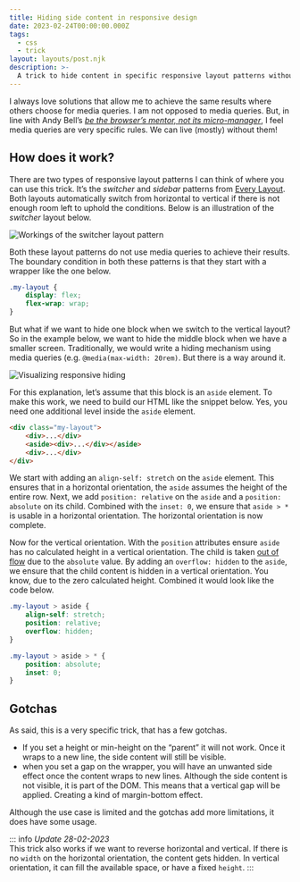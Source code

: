 ```yaml
---
title: Hiding side content in responsive design
date: 2023-02-24T00:00:00.000Z
tags:
  - css
  - trick
layout: layouts/post.njk
description: >-
  A trick to hide content in specific responsive layout patterns without the need for media queries. But with a few gotchas.
---
```


I always love solutions that allow me to achieve the same results where others choose for media queries. I am not opposed to media queries. But, in line with Andy Bell’s *[be the browser’s mentor, not its micro-manager](https://www.youtube.com/watch?v=5uhIiI9Ld5M)*, I feel media queries are very specific rules. We can live (mostly) without them!

## How does it work?
There are two types of responsive layout patterns I can think of where you can use this trick. It’s the *switcher* and *sidebar* patterns from [Every Layout](https://every-layout.dev). Both layouts automatically switch from horizontal to vertical if there is not enough room left to uphold the conditions. Below is an illustration of the *switcher* layout below.

![Workings of the switcher layout pattern](/img/switcher-layout.png)

Both these layout patterns do not use media queries to achieve their results. The boundary condition in both these patterns is that they start with a wrapper like the one below. 

```css
.my-layout {
	display: flex;
	flex-wrap: wrap;
}
```

But what if we want to hide one block when we switch to the vertical layout? So in the example below, we want to hide the middle block when we have a smaller screen. Traditionally, we would write a hiding mechanism using media queries (e.g. `@media(max-width: 20rem)`. But there is a way around it. 

![Visualizing responsive hiding](/img/responsive-hiding.png)

For this explanation, let’s assume that this block is an `aside` element. To make this work, we need to build our HTML like the snippet below. Yes, you need one additional level inside the `aside` element.

```html
<div class="my-layout">
	<div>...</div>
	<aside><div>...</div></aside>
	<div>...</div>
</div>
```

We start with adding an `align-self: stretch` on the `aside` element. This ensures that in a horizontal orientation, the `aside` assumes the height of the entire row. Next, we add `position: relative` on the `aside` and a `position: absolute` on its child. Combined with the `inset: 0`, we ensure that `aside > *` is usable in a horizontal orientation. The horizontal orientation is now complete. 

Now for the vertical orientation. With the `position` attributes ensure `aside` has no calculated height in a vertical orientation. The child is taken [out of flow](https://developer.mozilla.org/en-US/docs/Web/CSS/CSS_Flow_Layout/In_Flow_and_Out_of_Flow) due to the `absolute` value. By adding an `overflow: hidden` to the `aside`, we ensure that the child content is hidden in a vertical orientation. You know, due to the zero calculated height. Combined it would look like the code below.

```css
.my-layout > aside {
	align-self: stretch;
	position: relative;
	overflow: hidden;
}

.my-layout > aside > * {
	position: absolute;
	inset: 0;
}
```

## Gotchas
As said, this is a very specific trick, that has a few gotchas.

- If you set a height or min-height on the “parent” it will not work. Once it wraps to a new line, the side content will still be visible. 
- when you set a gap on the wrapper, you will have an unwanted side effect once the content wraps to new lines. Although the side content is not visible, it is part of the DOM. This means that a vertical gap will be applied. Creating a kind of margin-bottom effect.

Although the use case is limited and the gotchas add more limitations, it does have some usage.

::: info
*Update 28-02-2023*\
This trick also works if we want to reverse horizontal and vertical. If there is no `width` on the horizontal orientation, the content gets hidden. In vertical orientation, it can fill the available space, or have a fixed `height`. 
:::